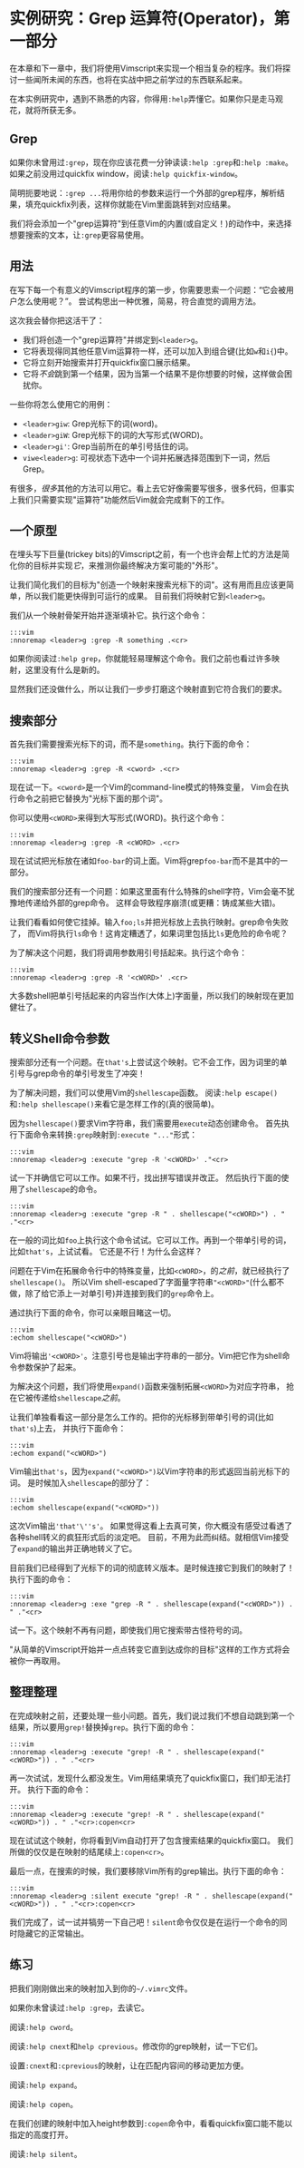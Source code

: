 实例研究：Grep 运算符(Operator)，第一部分
===================================

在本章和下一章中，我们将使用Vimscript来实现一个相当复杂的程序。我们将探讨一些闻所未闻的东西，也将在实战中把之前学过的东西联系起来。

在本实例研究中，遇到不熟悉的内容，你得用`:help`弄懂它。如果你只是走马观花，就将所获无多。

Grep
----

如果你未曾用过`:grep`，现在你应该花费一分钟读读`:help :grep`和`:help :make`。
如果之前没用过quickfix window，阅读`:help quickfix-window`。

简明扼要地说：`:grep ...`将用你给的参数来运行一个外部的grep程序，解析结果，填充quickfix列表，这样你就能在Vim里面跳转到对应结果。

我们将会添加一个"grep运算符"到任意Vim的内置(或自定义！)的动作中，来选择想要搜索的文本，让`:grep`更容易使用。

用法
-----

在写下每一个有意义的Vimscript程序的第一步，你需要思索一个问题：“它会被用户怎么使用呢？”。
尝试构思出一种优雅，简易，符合直觉的调用方法。

这次我会替你把这活干了：

* 我们将创造一个"grep运算符"并绑定到`<leader>g`。
* 它将表现得同其他任意Vim运算符一样，还可以加入到组合键(比如`w`和`i{`)中。
* 它将立刻开始搜索并打开quickfix窗口展示结果。
* 它将*不会*跳到第一个结果，因为当第一个结果不是你想要的时候，这样做会困扰你。

一些你将怎么使用它的用例：

* `<leader>giw`: Grep光标下的词(word)。
* `<leader>giW`: Grep光标下的词的大写形式(WORD)。
* `<leader>gi'`: Grep当前所在的单引号括住的词。
* `viwe<leader>g`: 可视状态下选中一个词并拓展选择范围到下一词，然后Grep。

有很多，*很多*其他的方法可以用它。看上去它好像需要写很多，很多代码，但事实上我们只需要实现"运算符"功能然后Vim就会完成剩下的工作。

一个原型
--------------------

在埋头写下巨量(trickey bits)的Vimscript之前，有一个也许会帮上忙的方法是简化你的目标并实现*它*，来推测你最终解决方案可能的"外形"。

让我们简化我们的目标为"创造一个映射来搜索光标下的词"。这有用而且应该更简单，所以我们能更快得到可运行的成果。
目前我们将映射它到`<leader>g`。

我们从一个映射骨架开始并逐渐填补它。执行这个命令：

    :::vim
    :nnoremap <leader>g :grep -R something .<cr>

如果你阅读过`:help grep`，你就能轻易理解这个命令。我们之前也看过许多映射，这里没有什么是新的。

显然我们还没做什么，所以让我们一步步打磨这个映射直到它符合我们的要求。

搜索部分
---------------

首先我们需要搜索光标下的词，而不是`something`。执行下面的命令：

    :::vim
    :nnoremap <leader>g :grep -R <cword> .<cr>

现在试一下。`<cword>`是一个Vim的command-line模式的特殊变量， Vim会在执行命令之前把它替换为"光标下面的那个词"。

你可以使用`<cWORD>`来得到大写形式(WORD)。执行这个命令：

    :::vim
    :nnoremap <leader>g :grep -R <cWORD> .<cr>

现在试试把光标放在诸如`foo-bar`的词上面。Vim将grep`foo-bar`而不是其中的一部分。

我们的搜索部分还有一个问题：如果这里面有什么特殊的shell字符，Vim会毫不犹豫地传递给外部的grep命令。 这样会导致程序崩溃(或更糟：铸成某些大错)。

让我们看看如何使它挂掉。输入`foo;ls`并把光标放上去执行映射。grep命令失败了，
而Vim将执行`ls`命令！这肯定糟透了，如果词里包括比`ls`更危险的命令呢？

为了解决这个问题，我们将调用参数用引号括起来。执行这个命令：

    :::vim
    :nnoremap <leader>g :grep -R '<cWORD>' .<cr>

大多数shell把单引号括起来的内容当作(大体上)字面量，所以我们的映射现在更加健壮了。

转义Shell命令参数
--------------------------------

搜索部分还有一个问题。在`that's`上尝试这个映射。它不会工作，因为词里的单引号与grep命令的单引号发生了冲突！

为了解决问题，我们可以使用Vim的`shellescape`函数。
阅读`:help escape()`和`:help shellescape()`来看它是怎样工作的(真的很简单)。

因为`shellescape()`要求Vim字符串，我们需要用`execute`动态创建命令。
首先执行下面命令来转换`:grep`映射到`:execute "..."`形式：

    :::vim
    :nnoremap <leader>g :execute "grep -R '<cWORD>' ."<cr>

试一下并确信它可以工作。如果不行，找出拼写错误并改正。
然后执行下面的使用了`shellescape`的命令。

    :::vim
    :nnoremap <leader>g :execute "grep -R " . shellescape("<cWORD>") . " ."<cr>

在一般的词比如`foo`上执行这个命令试试。它可以工作。再到一个带单引号的词，比如`that's`，上试试看。
它还是不行！为什么会这样？

问题在于Vim在拓展命令行中的特殊变量，比如`<cWORD>`，的*之前*，就已经执行了`shellescape()`。
所以Vim shell-escaped了字面量字符串`"<cWORD>"`(什么都不做，除了给它添上一对单引号)并连接到我们的`grep`命令上。

通过执行下面的命令，你可以亲眼目睹这一切。

    :::vim
    :echom shellescape("<cWORD>")

Vim将输出`'<cWORD>'`。注意引号也是输出字符串的一部分。Vim把它作为shell命令参数保护了起来。

为解决这个问题，我们将使用`expand()`函数来强制拓展`<cWORD>`为对应字符串， 抢在它被传递给`shellescape`*之前*。

让我们单独看看这一部分是怎么工作的。把你的光标移到带单引号的词(比如`that's`)上去， 并执行下面命令：

    :::vim
    :echom expand("<cWORD>")

Vim输出`that's`，因为`expand("<cWORD>")`以Vim字符串的形式返回当前光标下的词。
是时候加入`shellescape`的部分了：

    :::vim
    :echom shellescape(expand("<cWORD>"))

这次Vim输出`'that'\''s'`。
如果觉得这看上去真可笑，你大概没有感受过看透了各种shell转义的疯狂形式后的淡定吧。
目前，不用为此而纠结。就相信Vim接受了`expand`的输出并正确地转义了它。

目前我们已经得到了光标下的词的彻底转义版本。是时候连接它到我们的映射了！
执行下面的命令：

    :::vim
    :nnoremap <leader>g :exe "grep -R " . shellescape(expand("<cWORD>")) . " ."<cr>

试一下。这个映射不再有问题，即使我们用它搜索带古怪符号的词。

"从简单的Vimscript开始并一点点转变它直到达成你的目标"这样的工作方式将会被你一再取用。

整理整理
-------

在完成映射之前，还要处理一些小问题。首先，我们说过我们不想自动跳到第一个结果，所以要用`grep!`替换掉`grep`。执行下面的命令：


    :::vim
    :nnoremap <leader>g :execute "grep! -R " . shellescape(expand("<cWORD>")) . " ."<cr>

再一次试试，发现什么都没发生。Vim用结果填充了quickfix窗口，我们却无法打开。
执行下面的命令：

    :::vim
    :nnoremap <leader>g :execute "grep! -R " . shellescape(expand("<cWORD>")) . " ."<cr>:copen<cr>

现在试试这个映射，你将看到Vim自动打开了包含搜索结果的quickfix窗口。
我们所做的仅仅是在映射的结尾续上`:copen<cr>`。

最后一点，在搜索的时候，我们要移除Vim所有的grep输出。执行下面的命令：

    :::vim
    :nnoremap <leader>g :silent execute "grep! -R " . shellescape(expand("<cWORD>")) . " ."<cr>:copen<cr>

我们完成了，试一试并犒劳一下自己吧！`silent`命令仅仅是在运行一个命令的同时隐藏它的正常输出。

练习
---------

把我们刚刚做出来的映射加入到你的`~/.vimrc`文件。

如果你未曾读过`:help :grep`，去读它。

阅读`:help cword`。

阅读`:help cnext`和`help cprevious`。修改你的grep映射，试一下它们。

设置`:cnext`和`:cprevious`的映射，让在匹配内容间的移动更加方便。

阅读`:help expand`。

阅读`:help copen`。

在我们创建的映射中加入height参数到`:copen`命令中，看看quickfix窗口能不能以指定的高度打开。

阅读`:help silent`。

